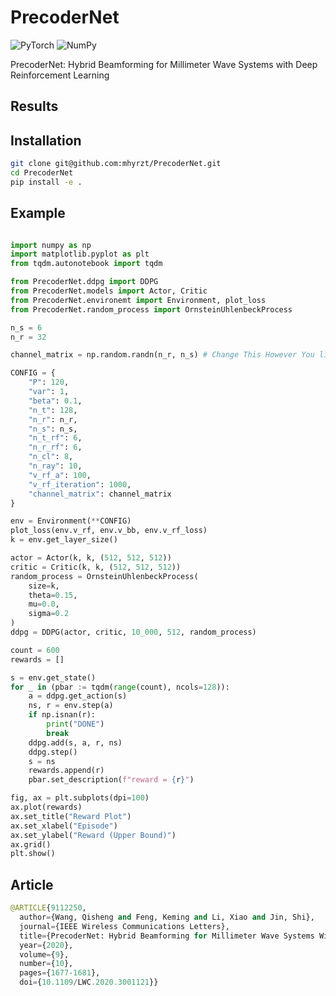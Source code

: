 # PrecoderNet

![PyTorch](https://img.shields.io/badge/PyTorch-%23EE4C2C.svg?style=for-the-badge&logo=PyTorch&logoColor=white)
![NumPy](https://img.shields.io/badge/numpy-%23013243.svg?style=for-the-badge&logo=numpy&logoColor=white)

PrecoderNet: Hybrid Beamforming for Millimeter Wave Systems with Deep Reinforcement Learning

## Results

## Installation

```bash
git clone git@github.com:mhyrzt/PrecoderNet.git
cd PrecoderNet
pip install -e .
```

## Example

```python

import numpy as np
import matplotlib.pyplot as plt
from tqdm.autonotebook import tqdm

from PrecoderNet.ddpg import DDPG
from PrecoderNet.models import Actor, Critic
from PrecoderNet.environemt import Environment, plot_loss
from PrecoderNet.random_process import OrnsteinUhlenbeckProcess

n_s = 6
n_r = 32

channel_matrix = np.random.randn(n_r, n_s) # Change This However You like :)) Based on Base Station Channel Matrix

CONFIG = {
    "P": 120,
    "var": 1,
    "beta": 0.1,
    "n_t": 128,
    "n_r": n_r,
    "n_s": n_s,
    "n_t_rf": 6,
    "n_r_rf": 6,
    "n_cl": 8,
    "n_ray": 10,
    "v_rf_a": 100,
    "v_rf_iteration": 1000,
    "channel_matrix": channel_matrix
}

env = Environment(**CONFIG)
plot_loss(env.v_rf, env.v_bb, env.v_rf_loss)
k = env.get_layer_size()

actor = Actor(k, k, (512, 512, 512))
critic = Critic(k, k, (512, 512, 512))
random_process = OrnsteinUhlenbeckProcess(
    size=k,
    theta=0.15,
    mu=0.0,
    sigma=0.2
)
ddpg = DDPG(actor, critic, 10_000, 512, random_process)

count = 600
rewards = []

s = env.get_state()
for _ in (pbar := tqdm(range(count), ncols=128)):
    a = ddpg.get_action(s)
    ns, r = env.step(a)
    if np.isnan(r):
        print("DONE")
        break
    ddpg.add(s, a, r, ns)
    ddpg.step()
    s = ns
    rewards.append(r)
    pbar.set_description(f"reward = {r}")

fig, ax = plt.subplots(dpi=100)
ax.plot(rewards)
ax.set_title("Reward Plot")
ax.set_xlabel("Episode")
ax.set_ylabel("Reward (Upper Bound)")
ax.grid()
plt.show()
```

## Article

```python
@ARTICLE{9112250,
  author={Wang, Qisheng and Feng, Keming and Li, Xiao and Jin, Shi},
  journal={IEEE Wireless Communications Letters}, 
  title={PrecoderNet: Hybrid Beamforming for Millimeter Wave Systems With Deep Reinforcement Learning}, 
  year={2020},
  volume={9},
  number={10},
  pages={1677-1681},
  doi={10.1109/LWC.2020.3001121}}
```
